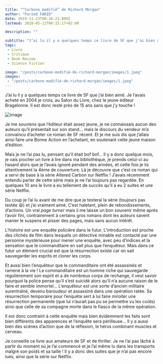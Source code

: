 ```yaml
---
title: "“Carbone modifié” de Richard Morgan"
author: "Farzad FARID"
date: 2019-11-23T00:26:23.099Z
lastmod: 2020-05-21T00:15:17+02:00

description: ""

subtitle: "J’ai lu il y a quelques temps ce livre de SF que j’ai bien aimé. Je l’avais acheté en 2004 je crois, au Salon du Livre, chez le jeune…"
tags:
 - Livre
 - Critique
 - Book Review
 - Science Fiction

image: "/posts/carbone-modifié-de-richard-morgan/images/1.jpeg" 
images:
 - "/posts/carbone-modifié-de-richard-morgan/images/1.jpeg"
---
```


J’ai lu il y a quelques temps ce livre de SF que j’ai bien aimé. Je l’avais acheté en 2004 je crois, au Salon du Livre, chez le jeune éditeur Bragelonne. Il est donc resté près de 15 ans sans que j’y touche !




![image](/posts/carbone-modifié-de-richard-morgan/images/1.jpeg#layoutTextWidth)



Je me souviens que l’éditeur était assez jeune, je ne connaissais aucun des auteurs qu’il présentait sur son stand… mais le discours du vendeur m’a convaincu d’acheter ce roman de SF récent. Et je me suis dis que j’allais ainsi faire une Bonne Action en l’achetant, en soutenant cette jeune maison d’édition.

Mais je ne l’ai pas lu, pensant qu’il était bof bof… Il y a donc quelque mois, je vais piocher un livre à lire dans ma bibliothèque, je prends celui-ci au hasard alors que je l’avais ignoré pendant des années, et cette fois je lis attentivement la 4ème de couverture. Là je découvre que c’est ce roman qui a servi de base à la série Altered Carbon sur Netflix ! J’avais récemment entendu parler de cette série mais je ne l’ai toujours pas regardée. En quelques 10 ans le livre a eu tellement de succès qu’il a eu 2 suites et une série Netflix.

Du coup je l’ai lu avant de me dire que je testerai la série (toujours pas testée 😃) et j’ai vraiment aimé. C’est haletant, plein de rebondissements, d’actions. Un vrai _page turner_ mais il me laisse un bon souvenir même après l’avoir fini, contrairement à certains gros romans dont les auteurs savent manier le suspens et pisser des pages, mais sans aucun intérêt.

L’histoire est une enquête policière dans le futur. L’introduction est proche des clichés de film dans lesquels un détective minable est contacté par une personne mystérieuse pour mener une enquête, avec peu d’indices et la sensation que le commanditaire en sait plus que l’enquêteur. Mais dans ce futur un élément crucial est que la résurrection existe car on sait sauvegarder les esprits et cloner les corps.

Et aussi bien l’enquêteur que le commanditaire ont été assassinés et ramené à la vie ! Le commanditaire est un homme riche qui sauvegarde régulièrement son esprit et a de nombreux corps de rechange, il veut savoir pourquoi la police pense qu’il s’est suicidé alors qu’il n’a aucune raison de le faire et semble immortel… L’enquêteur est une sorte d’ancien militaire surentraîné, devenu baroudeur et assassiné dans une opération ratée. Sa résurrection temporaire pour l’enquête sert à lui faire miroiter une résurrection permanente (que lui n’aurait pas pu se permettre vu les coûts) ainsi que celle de sa compagne morte dans le fiasco de la même opération.

Il est donc contraint à cette enquête mais bien évidemment les faits sont bien différents des apparences et l’enquête sera périlleuse… Il y a aussi bien des scènes d’action que de la réflexion, le héros combinant muscles et cerveau.

Je conseille ce livre aux amateurs de SF et de thriller. Je ne l’ai pas lâché à partir du moment où je l’ai commencé et je l’ai même lu dans les transports malgré son poids et sa taille ! Il y a donc des suites que je n’ai pas encore lues, ainsi que la série sur Netflix.
